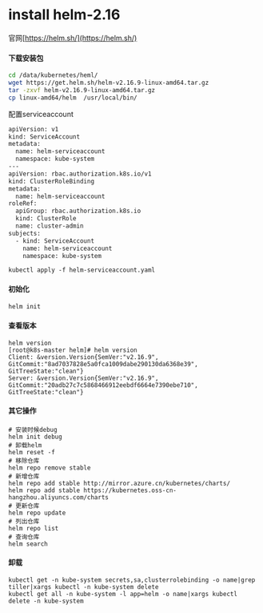 # install helm-2.16

官网[https://helm.sh/](https://helm.sh/)

#### 下载安装包

```bash
cd /data/kubernetes/heml/
wget https://get.helm.sh/helm-v2.16.9-linux-amd64.tar.gz
tar -zxvf helm-v2.16.9-linux-amd64.tar.gz
cp linux-amd64/helm  /usr/local/bin/
```

配置serviceaccount

```bash
apiVersion: v1
kind: ServiceAccount
metadata:
  name: helm-serviceaccount
  namespace: kube-system
---
apiVersion: rbac.authorization.k8s.io/v1
kind: ClusterRoleBinding
metadata:
  name: helm-serviceaccount
roleRef:
  apiGroup: rbac.authorization.k8s.io
  kind: ClusterRole
  name: cluster-admin
subjects:
  - kind: ServiceAccount
    name: helm-serviceaccount
    namespace: kube-system
```

`kubectl apply -f helm-serviceaccount.yaml`

#### 初始化

```bash
helm init
```

#### 查看版本

```text
helm version
[root@k8s-master helm]# helm version
Client: &version.Version{SemVer:"v2.16.9", GitCommit:"8ad7037828e5a0fca1009dabe290130da6368e39", GitTreeState:"clean"}
Server: &version.Version{SemVer:"v2.16.9", GitCommit:"20adb27c7c5868466912eebdf6664e7390ebe710", GitTreeState:"clean"}
```

#### 其它操作

```text
# 安装时候debug
helm init debug
# 卸载helm
helm reset -f
# 移除仓库
helm repo remove stable
# 新增仓库
helm repo add stable http://mirror.azure.cn/kubernetes/charts/
helm repo add stable https://kubernetes.oss-cn-hangzhou.aliyuncs.com/charts
# 更新仓库
helm repo update
# 列出仓库
helm repo list
# 查询仓库
helm search
```

#### 卸载

```text
kubectl get -n kube-system secrets,sa,clusterrolebinding -o name|grep tiller|xargs kubectl -n kube-system delete
kubectl get all -n kube-system -l app=helm -o name|xargs kubectl delete -n kube-system
```

